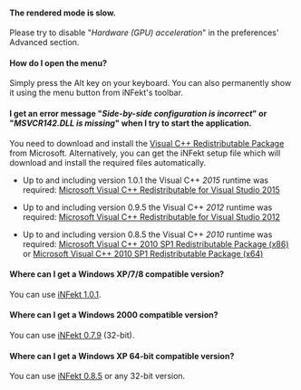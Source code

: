 #### The rendered mode is slow.
Please try to disable "_Hardware (GPU) acceleration_" in the preferences' Advanced section.

#### How do I open the menu?
Simply press the Alt key on your keyboard. You can also permanently show it using the menu button from iNFekt's toolbar.

#### I get an error message "_Side-by-side configuration is incorrect_" or "_MSVCR142.DLL is missing_" when I try to start the application.

You need to download and install the <a href="https://docs.microsoft.com/en-us/cpp/windows/latest-supported-vc-redist?view=msvc-170">Visual C++ Redistributable Package</a> from Microsoft.
Alternatively, you can get the iNFekt setup file which will download and install the required files automatically.

* Up to and including version 1.0.1 the Visual C++ *2015* runtime was required:
<a href="https://www.microsoft.com/en-us/download/details.aspx?id=53840">Microsoft Visual C++ Redistributable for Visual Studio 2015</a>

* Up to and including version 0.9.5 the Visual C++ *2012* runtime was required:
<a href="http://www.microsoft.com/en-us/download/details.aspx?id=30679">Microsoft Visual C++ Redistributable for Visual Studio 2012</a>

* Up to and including version 0.8.5 the Visual C++ *2010* runtime was required:
 <a href="http://www.microsoft.com/download/en/details.aspx?id=8328">Microsoft Visual C++ 2010 SP1 Redistributable Package (x86)</a> or
  <a href="http://www.microsoft.com/download/en/details.aspx?id=13523">Microsoft Visual C++ 2010 SP1 Redistributable Package (x64)</a>

#### Where can I get a Windows XP/7/8 compatible version?
You can use <a href="https://syndicode.org/infekt/downloads/v1.0.1/">iNFekt 1.0.1</a>.

#### Where can I get a Windows 2000 compatible version?
You can use <a href="https://syndicode.org/infekt/downloads/v0.7.9/">iNFekt 0.7.9</a> (32-bit).

#### Where can I get a Windows XP 64-bit compatible version?
You can use <a href="https://syndicode.org/infekt/downloads/v0.8.5/">iNFekt 0.8.5</a> or any 32-bit version.

